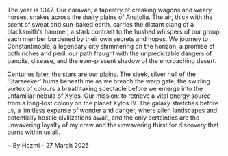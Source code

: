 
The year is 1347.  Our caravan, a tapestry of creaking wagons and weary horses, snakes across the dusty plains of Anatolia.  The air, thick with the scent of sweat and sun-baked earth, carries the distant clang of a blacksmith's hammer, a stark contrast to the hushed whispers of our group, each member burdened by their own secrets and hopes.  We journey to Constantinople, a legendary city shimmering on the horizon, a promise of both riches and peril, our path fraught with the unpredictable dangers of bandits, disease, and the ever-present shadow of the encroaching desert.

Centuries later, the stars are our plains.  The sleek, silver hull of the 'Starseeker' hums beneath me as we breach the warp gate, the swirling vortex of colours a breathtaking spectacle before we emerge into the unfamiliar nebula of Xylos.  Our mission: to retrieve a vital energy source from a long-lost colony on the planet Xylos IV.  The galaxy stretches before us, a limitless expanse of wonder and danger, where alien landscapes and potentially hostile civilizations await, and the only certainties are the unwavering loyalty of my crew and the unwavering thirst for discovery that burns within us all.

~ By Hozmi - 27 March 2025
